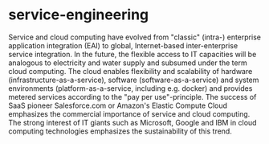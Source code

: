 # service-engineering
Service and cloud computing have evolved from "classic" (intra-) enterprise application integration (EAI) to global, Internet-based inter-enterprise service integration. In the future, the flexible access to IT capacities will be analogous to electricity and water supply and subsumed under the term cloud computing. The cloud enables flexibility and scalability of hardware (infrastructure-as-a-service), software (software-as-a-service) and system environments (platform-as-a-service, including e.g. docker) and provides metered services according to the "pay per use"-principle. The success of SaaS pioneer Salesforce.com or Amazon's Elastic Compute Cloud emphasizes the commercial importance of service and cloud computing. The strong interest of IT giants such as Microsoft, Google and IBM in cloud computing technologies emphasizes the sustainability of this trend.
